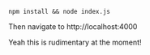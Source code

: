 `npm install && node index.js`

Then navigate to http://localhost:4000

Yeah this is rudimentary at the moment!
